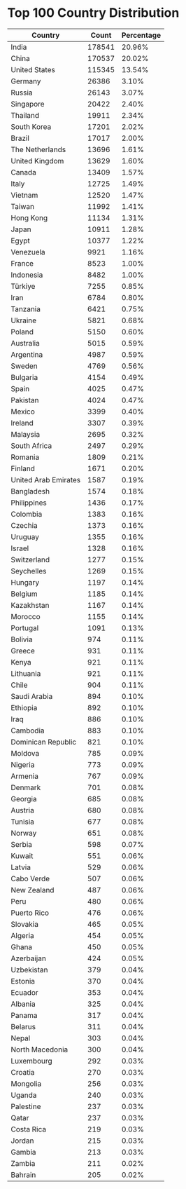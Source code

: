 # Top 100 Country Distribution
| Country | Count | Percentage |
|----|----|----|
| India | 178541 | 20.96% |
| China | 170537 | 20.02% |
| United States | 115345 | 13.54% |
| Germany | 26386 | 3.10% |
| Russia | 26143 | 3.07% |
| Singapore | 20422 | 2.40% |
| Thailand | 19911 | 2.34% |
| South Korea | 17201 | 2.02% |
| Brazil | 17017 | 2.00% |
| The Netherlands | 13696 | 1.61% |
| United Kingdom | 13629 | 1.60% |
| Canada | 13409 | 1.57% |
| Italy | 12725 | 1.49% |
| Vietnam | 12520 | 1.47% |
| Taiwan | 11992 | 1.41% |
| Hong Kong | 11134 | 1.31% |
| Japan | 10911 | 1.28% |
| Egypt | 10377 | 1.22% |
| Venezuela | 9921 | 1.16% |
| France | 8523 | 1.00% |
| Indonesia | 8482 | 1.00% |
| Türkiye | 7255 | 0.85% |
| Iran | 6784 | 0.80% |
| Tanzania | 6421 | 0.75% |
| Ukraine | 5821 | 0.68% |
| Poland | 5150 | 0.60% |
| Australia | 5015 | 0.59% |
| Argentina | 4987 | 0.59% |
| Sweden | 4769 | 0.56% |
| Bulgaria | 4154 | 0.49% |
| Spain | 4025 | 0.47% |
| Pakistan | 4024 | 0.47% |
| Mexico | 3399 | 0.40% |
| Ireland | 3307 | 0.39% |
| Malaysia | 2695 | 0.32% |
| South Africa | 2497 | 0.29% |
| Romania | 1809 | 0.21% |
| Finland | 1671 | 0.20% |
| United Arab Emirates | 1587 | 0.19% |
| Bangladesh | 1574 | 0.18% |
| Philippines | 1436 | 0.17% |
| Colombia | 1383 | 0.16% |
| Czechia | 1373 | 0.16% |
| Uruguay | 1355 | 0.16% |
| Israel | 1328 | 0.16% |
| Switzerland | 1277 | 0.15% |
| Seychelles | 1269 | 0.15% |
| Hungary | 1197 | 0.14% |
| Belgium | 1185 | 0.14% |
| Kazakhstan | 1167 | 0.14% |
| Morocco | 1155 | 0.14% |
| Portugal | 1091 | 0.13% |
| Bolivia | 974 | 0.11% |
| Greece | 931 | 0.11% |
| Kenya | 921 | 0.11% |
| Lithuania | 921 | 0.11% |
| Chile | 904 | 0.11% |
| Saudi Arabia | 894 | 0.10% |
| Ethiopia | 892 | 0.10% |
| Iraq | 886 | 0.10% |
| Cambodia | 883 | 0.10% |
| Dominican Republic | 821 | 0.10% |
| Moldova | 785 | 0.09% |
| Nigeria | 773 | 0.09% |
| Armenia | 767 | 0.09% |
| Denmark | 701 | 0.08% |
| Georgia | 685 | 0.08% |
| Austria | 680 | 0.08% |
| Tunisia | 677 | 0.08% |
| Norway | 651 | 0.08% |
| Serbia | 598 | 0.07% |
| Kuwait | 551 | 0.06% |
| Latvia | 529 | 0.06% |
| Cabo Verde | 507 | 0.06% |
| New Zealand | 487 | 0.06% |
| Peru | 480 | 0.06% |
| Puerto Rico | 476 | 0.06% |
| Slovakia | 465 | 0.05% |
| Algeria | 454 | 0.05% |
| Ghana | 450 | 0.05% |
| Azerbaijan | 424 | 0.05% |
| Uzbekistan | 379 | 0.04% |
| Estonia | 370 | 0.04% |
| Ecuador | 353 | 0.04% |
| Albania | 325 | 0.04% |
| Panama | 317 | 0.04% |
| Belarus | 311 | 0.04% |
| Nepal | 303 | 0.04% |
| North Macedonia | 300 | 0.04% |
| Luxembourg | 292 | 0.03% |
| Croatia | 270 | 0.03% |
| Mongolia | 256 | 0.03% |
| Uganda | 240 | 0.03% |
| Palestine | 237 | 0.03% |
| Qatar | 237 | 0.03% |
| Costa Rica | 219 | 0.03% |
| Jordan | 215 | 0.03% |
| Gambia | 213 | 0.03% |
| Zambia | 211 | 0.02% |
| Bahrain | 205 | 0.02% |
